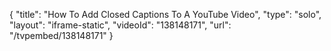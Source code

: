 {
    "title": "How To Add Closed Captions To A YouTube Video",
    "type": "solo",
    "layout": "iframe-static",
    "videoId": "138148171",
    "url": "\/tvpembed\/138148171"
}